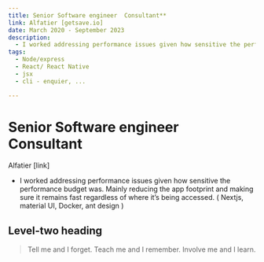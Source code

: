 ```yaml
---
title: Senior Software engineer  Consultant**
link: Alfatier [getsave.io]
date: March 2020 - September 2023
description: 
  - I worked addressing performance issues given how sensitive the performance budget was. Mainly reducing the app footprint and making sure it remains fast regardless of where it’s being accessed. ( Nextjs, material UI, Docker, ant design )
tags:
  - Node/express
  - React/ React Native
  - jsx
  - cli - enquier, ...

---
```


# Senior Software engineer  Consultant

Alfatier [link]

- I worked addressing performance issues given how sensitive the performance budget was. Mainly reducing the app footprint and making sure it remains fast regardless of where it’s being accessed. ( Nextjs, material UI, Docker, ant design )


## Level-two heading

> Tell me and I forget. Teach me and I remember. Involve me and I learn.


